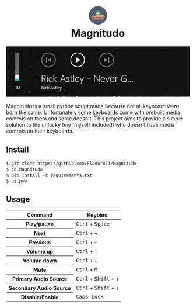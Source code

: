 <h1 align="center">
  <img src="https://raw.githubusercontent.com/Flodur871/Magnitudo/main/icon.png" height="50px"/>
  <br>
  Magnitudo
</h1>

![](https://raw.githubusercontent.com/Flodur871/Magnitudo/main/demo.gif)

Magnitudo is a small python script made because not all keyboard were born the same. Unfortunately some keyboards come
with prebuilt media controls on them and some doesn't. This project aims to provide a simple solution to the unlucky
few (myself included) who doesn't have media controls on their keyboards.

## Install

```shell
$ git clone https://github.com/Flodur871/Magnitudo
$ cd Magnitudo
$ pip install -r requirements.txt
$ ui.pyw
```

## Usage

<table>
        <thead>
        <tr>
            <th>Command</th>
            <th>Keybind</th>
        </tr>
    </thead>
    <tbody>
        <tr>
            <th>Play/pause</th>
            <td><kbd>Ctrl</kbd> + <kbd>Space</kbd></td>
        </tr>
        <tr>
            <th>Next</th>
            <td><kbd>Ctrl</kbd> + <kbd>→</kbd></td>
        </tr>
        <tr>
            <th>Previous</th>
            <td><kbd>Ctrl</kbd> + <kbd>←</kbd></td>
        </tr>
        <tr>
            <th>Volume up</th>
            <td><kbd>Ctrl</kbd> + <kbd>↑</kbd></td>
        </tr>
        <tr>
            <th>Volume down</th>
            <td><kbd>Ctrl</kbd> + <kbd>↓</kbd></td>
        </tr>
        <tr>
            <th>Mute</th>
            <td><kbd>Ctrl</kbd> + <kbd>M</kbd></td>
        </tr>
        <tr>
            <th>Primary Audio Source</th>
            <td><kbd>Ctrl</kbd> + <kbd>Shift</kbd> + <kbd>↑</kbd></td>
        </tr>
        <tr>
            <th>Secondary Audio Source</th>
            <td><kbd>Ctrl</kbd> + <kbd>Shift</kbd> + <kbd>↓</kbd></td>
        </tr>
        <tr>
            <th>Disable/Enable</th>
            <td><kbd>Caps Lock</kbd></td>
        </tr>
    </tbody>
</table>
